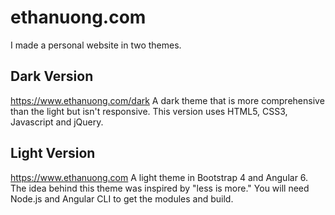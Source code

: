 # ethanuong.com
I made a personal website in two themes.

## Dark Version
https://www.ethanuong.com/dark
A dark theme that is more comprehensive than the light but isn't responsive. This version uses HTML5, CSS3, Javascript and jQuery.

## Light Version
https://www.ethanuong.com
A light theme in Bootstrap 4 and Angular 6. The idea behind this theme was inspired by "less is more." You will need Node.js and Angular CLI to get the modules and build.
